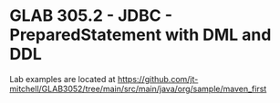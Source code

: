 # GLAB 305.2 -  JDBC - PreparedStatement with DML and DDL

Lab examples are located at https://github.com/jt-mitchell/GLAB3052/tree/main/src/main/java/org/sample/maven_first
